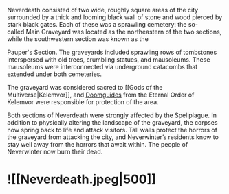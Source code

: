 Neverdeath consisted of two wide, roughly square areas of the city surrounded by a thick and looming black wall of stone and wood pierced by stark black gates. Each of these was a sprawling cemetery: the so-called Main Graveyard was located as the northeastern of the two sections, while the southwestern section was known as the 

Pauper's Section. The graveyards included sprawling rows of tombstones interspersed with old trees, crumbling statues, and mausoleums. These mausoleums were interconnected via underground catacombs that extended under both cemeteries.

The graveyard was considered sacred to [[Gods of the Multiverse|Kelemvor]], and [Doomguides](https://forgottenrealms.fandom.com/wiki/Doomguide "Doomguide") from the Eternal Order of Kelemvor were responsible for protection of the area.

Both sections of Neverdeath were strongly affected by the Spellplague. In addition to physically altering the landscape of the graveyard, the corpses now spring back to life and attack visitors. Tall walls protect the horrors of the graveyard from attacking the city, and Neverwinter’s residents know to stay well away from the horrors that await within. The people of Neverwinter now burn their dead.
# ![[Neverdeath.jpeg|500]]